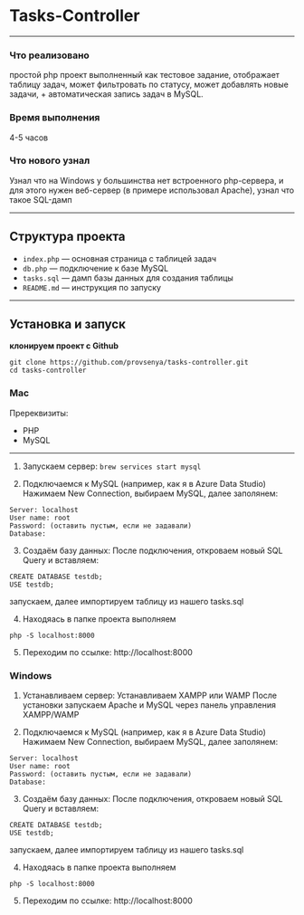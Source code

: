 # Tasks-Controller

---

### **Что реализовано**
простой php проект выполненный как тестовое задание, отображает таблицу задач, может фильтровать по статусу, может добавлять новые задачи, + автоматическая запись задач в MySQL.

### Время выполнения
4-5 часов

### Что нового узнал
Узнал что на Windows у большинства нет встроенного php-сервера, и для этого нужен веб-сервер (в примере использовал Apache), узнал что такое SQL-дамп

---

## Структура проекта

- `index.php` — основная страница с таблицей задач
- `db.php` — подключение к базе MySQL
- `tasks.sql` — дамп базы данных для создания таблицы 
- `README.md` — инструкция по запуску

---

## Установка и запуск

**клонируем проект с Github**
```
git clone https://github.com/provsenya/tasks-controller.git
cd tasks-controller
```

### **Mac**

Пререквизиты:

- PHP
- MySQL

---

1) Запускаем сервер:
```brew services start mysql```

2) Подключаемся к MySQL (например, как я в Azure Data Studio)
Нажимаем New Connection, выбираем MySQL, далее заполянем:
```
Server: localhost
User name: root
Password: (оставить пустым, если не задавали)
Database: 
```
3) Создаём базу данных:
После подключения, откроваем новый SQL Query и вставляем:
```
CREATE DATABASE testdb;
USE testdb;
```
запускаем, далее импортируем таблицу из нашего tasks.sql

4) Находяась в папке проекта выполняем

```
php -S localhost:8000
```

5) Переходим по ссылке:
http://localhost:8000

### **Windows**

1) Устанавливаем сервер:
Устанавливаем XAMPP или WAMP
После установки запускаем Apache и MySQL через панель управления XAMPP/WAMP

2) Подключаемся к MySQL (например, как я в Azure Data Studio)
Нажимаем New Connection, выбираем MySQL, далее заполянем:
```
Server: localhost
User name: root
Password: (оставить пустым, если не задавали)
Database: 
```
3) Создаём базу данных:
После подключения, откроваем новый SQL Query и вставляем:
```
CREATE DATABASE testdb;
USE testdb;
```
запускаем, далее импортируем таблицу из нашего tasks.sql

4) Находяась в папке проекта выполняем

```
php -S localhost:8000
```

5) Переходим по ссылке:
http://localhost:8000

   

